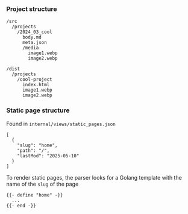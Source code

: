 ### Project structure

```
/src
  /projects
    /2024_03_cool
      body.md
      meta.json
      /media
        image1.webp
        image2.webp

/dist
  /projects
    /cool-project
      index.html
      image1.webp
      image2.webp
```

### Static page structure

Found in `internal/views/static_pages.json`

```
[
  {
    "slug": "home",
    "path": "/",
    "lastMod": "2025-05-10"
  }
]
```

To render static pages, the parser looks for a Golang template with the name of the `slug` of the page

```
{{- define "home" -}}
  ...
{{- end -}}
```
